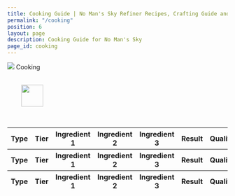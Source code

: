 ```yaml
---
title: Cooking Guide | No Man's Sky Refiner Recipes, Crafting Guide and Cooking Guide
permalink: "/cooking"
position: 6
layout: page
description: Cooking Guide for No Man's Sky
page_id: cooking
---
```


<div class="card mb-3" id="slotWrapper">
    <div class="card-header">
        <img src="uploads/nutrient-processor.png" />
        <span>Cooking</span>
    </div>
    <div class="card-body">
        <div class="table-responsive">
            <div id="loading" class="text-center" style="padding: 2rem">
                <img src="uploads/loading.gif" width="50"/>
            </div>
            <table class="table table-bordered loading" id="dataTable" width="100%" cellspacing="0">
                <thead>
                    <tr class='tr-title'>
                        <th>Type</th>
                        <th>Tier</th>
                        <th>Ingredient 1</th>
                        <th>Ingredient 2</th>
                        <th>Ingredient 3</th>
                        <th>Result</th>
                        <th>Quality</th>
                    </tr>
                    <tr class="text-center">
                        <th><div>Type</div></th>
                        <th><div>Tier</div></th>
                        <th><div>Ingredient 1</div></th>
                        <th><div>Ingredient 2</div></th>
                        <th><div>Ingredient 3</div></th>
                        <th><div>Result</div></th>
                        <th><div>Quality</div></th>
                    </tr>
                </thead>
                <tfoot>
                    <tr class='tr-title'>
                        <th>Type</th>
                        <th>Tier</th>
                        <th>Ingredient 1</th>
                        <th>Ingredient 2</th>
                        <th>Ingredient 3</th>
                        <th>Result</th>
                        <th>Quality</th>
                    </tr>
                </tfoot>
                <tbody id="all"></tbody>
            </table>
        </div>
    </div>
</div>

<script type="text/javascript">
      function init() {
          Papa.parse('https://docs.google.com/spreadsheets/d/e/2PACX-1vROLg0CZP-mEtST-Lw8CBsWjw2Amm68XMFEL1xoix02LgopFq8SpjaOfv7lgxEn0MSJl9QlMGPoSKDu/pub?gid=1611798043&single=true&output=csv', {
          download: true,
          header: true,
          complete: showInfo
        })
      }
    
      function showInfo(data, tabletop) {
          var itemsProcessed = 0;
          data.data.forEach(function(item, index) {
              if (!isEmpty(item.ing_3)) {
                  $("#all").append(
                      '<tr> <td onclick="getText(\''+item.type+'\')">' +
                      item.type +
                      '</td> <td onclick="getText(\''+item.tier+'\')">' +
                      item.tier +
                      '</td> <td onclick="getText(\''+item.ing_1+'\')"><img src="uploads/' +
                      item.ing_1.replace(/ /g, "-").toLowerCase() +
                      '.png" /><span>' +
                      item.ing_1 +
                      '</span></td> <td onclick="getText(\''+item.ing_2+'\')"><img src="uploads/' +
                      item.ing_2.replace(/ /g, "-").toLowerCase() +
                      '.png" /><span>' +
                      item.ing_2 +
                      '</span></td> <td onclick="getText(\''+item.ing_3+'\')"><img src="uploads/' +
                      item.ing_3.replace(/ /g, "-").toLowerCase() +
                      '.png" /><span>' +
                      item.ing_3 +
                      '</span></td> <td onclick="getText(\''+item.result+'\')"><img src="uploads/' +
                      item.result.replace(/ /g, "-").toLowerCase() +
                      '.png" /><span>' +
                      item.result +
                      '</span></td><td onclick="getText(\''+item.quality+'\')">' +
                      item.quality +
                      "</td>"
                  );
              } else if (!isEmpty(item.ing_2)) {
                  $("#all").append(
                      '<tr> <td onclick="getText(\''+item.type+'\')">' +
                      item.type +
                      '</td> <td onclick="getText(\''+item.tier+'\')">' +
                      item.tier +
                      '</td> <td onclick="getText(\''+item.ing_1+'\')"><img src="uploads/' +
                      item.ing_1.replace(/ /g, "-").toLowerCase() +
                      '.png" /><span>' +
                      item.ing_1 +
                      '</span></td> <td onclick="getText(\''+item.ing_2+'\')"><img src="uploads/' +
                      item.ing_2.replace(/ /g, "-").toLowerCase() +
                      '.png" /><span>' +
                      item.ing_2 +
                      '</span></td> <td></td> <td onclick="getText(\''+item.result+'\')"><img src="uploads/' +
                      item.result.replace(/ /g, "-").toLowerCase() +
                      '.png" /><span>' +
                      item.result +
                      '</span></td><td onclick="getText(\''+item.quality+'\')">' +
                      item.quality +
                      "</td>"
                  );
              } else {
                  $("#all").append(
                      '<tr> <td onclick="getText(\''+item.type+'\')">' +
                      item.type +
                      '</td> <td onclick="getText(\''+item.tier+'\')">' +
                      item.tier +
                      '</td> <td onclick="getText(\''+item.ing_1+'\')"><img src="uploads/' +
                      item.ing_1.replace(/ /g, "-").toLowerCase() +
                      '.png" /><span>' +
                      item.ing_1 +
                      '</span></td> <td></td> <td></td> <td onclick="getText(\''+item.result+'\')"><img src="uploads/' +
                      item.result.replace(/ /g, "-").toLowerCase() +
                      '.png" /><span>' +
                      item.result +
                      '</span></td><td onclick="getText(\''+item.quality+'\')">' +
                      item.quality +
                      "</td>"
                  );
              }
    
              itemsProcessed++;
              if (itemsProcessed === data.data.length) {
                  callback();
              }
          });
      }
    
      function isEmpty(obj) {
          for (var key in obj) {
              if (obj.hasOwnProperty(key)) return false;
          }
          return true;
      }
    
      window.addEventListener("DOMContentLoaded", init);
    
      function callback() {
          $("#dataTable").DataTable({
              order: [
                  [4, "asc"]
              ],
              lengthMenu: [[10, 25, 50, -1], [10, 25, 50, "All"]],
              pageLength: 10,
              language: {
                  searchPlaceholder: "Search",
                  search: '<a class="clearSearch" onclick="clearSearch()"><i class="fa fa-times" aria-hidden="true"></i></a>'
              }
          });
          
          $('#dataTable thead th').each( function () {
                var title = $(this).text();
                $(this).find('div').html( '<input type="text" class="form-control form-control-sm cell-search" placeholder="Search '+title+'" />' );
            } );
        
            var table = $('#dataTable').DataTable();
        
            // Apply the search
            table.columns().every( function () {
                var that = this;
                console.log(this)
                $( 'input', this.header() ).on( 'keyup change clear', function () {
                    if ( that.search() !== this.value ) {
                        that
                            .search( this.value )
                            .draw();
                    }
                } );
            } );
    
          $("#loading").remove();
          $(".loading").removeClass('loading');
      }
</script>
<script src="./js/papaparse.js"></script>